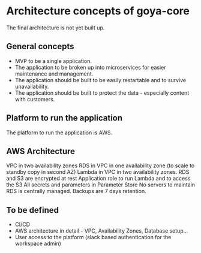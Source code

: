 # Architecture concepts of goya-core

The final architecture is not yet built up.
## General concepts
- MVP to be a single application.
- The application to be broken up into microservices for easier maintenance and management.
- The application should be built to be easily restartable and to survive unavailability. 
- The application should be built to protect the data - especially content with customers.

## Platform to run the application
The platform to run the application is AWS.

## AWS Architecture
VPC in two availability zones
RDS in VPC in one availability zone (to scale to standby copy in second AZ)
Lambda in VPC in two availability zones.
RDS and S3 are encrypted at rest
Application role to run Lambda and to access the S3
All secrets and parameters in Parameter Store
No servers to maintain
RDS is centrally managed. Backups are 7 days retention.


## To be defined
- CI/CD
- AWS architecture in detail - VPC, Availability Zones, Database setup...
- User access to the platform (slack based authentication for the workspace admin)
